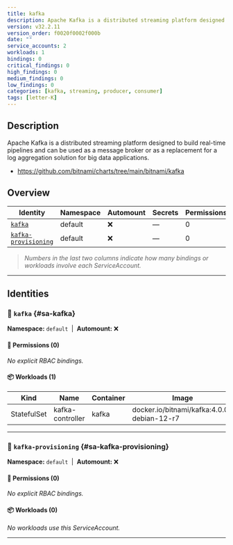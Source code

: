 ```yaml
---
title: kafka
description: Apache Kafka is a distributed streaming platform designed to build real-time pipelines and can be used as a message broker or as a replacement for a log aggregation solution for big data applications.
version: v32.2.11
version_order: f0020f0002f000b
date: ""
service_accounts: 2
workloads: 1
bindings: 0
critical_findings: 0
high_findings: 0
medium_findings: 0
low_findings: 0
categories: [kafka, streaming, producer, consumer]
tags: [letter-K]
---
```


## Description

Apache Kafka is a distributed streaming platform designed to build real-time pipelines and can be used as a message broker or as a replacement for a log aggregation solution for big data applications.

- https://github.com/bitnami/charts/tree/main/bitnami/kafka

## Overview

| Identity                                       | Namespace | Automount | Secrets | Permissions | Workloads | Risk |
| ---------------------------------------------- | --------- | --------- | ------- | ----------- | --------- | ---- |
| [`kafka`](#sa-kafka)                           | default   | ❌        | —       | 0           | 1         | —    |
| [`kafka-provisioning`](#sa-kafka-provisioning) | default   | ❌        | —       | 0           | 0         | —    |

> _Numbers in the last two columns indicate how many bindings or workloads involve each ServiceAccount._

---

## Identities

### 🤖 `kafka` {#sa-kafka}

**Namespace:** `default`  |  **Automount:** ❌

#### 🔑 Permissions (0)

_No explicit RBAC bindings._

#### 📦 Workloads (1)

| Kind        | Name             | Container | Image                                      |
| ----------- | ---------------- | --------- | ------------------------------------------ |
| StatefulSet | kafka-controller | kafka     | docker.io/bitnami/kafka:4.0.0-debian-12-r7 |

---

### 🤖 `kafka-provisioning` {#sa-kafka-provisioning}

**Namespace:** `default`  |  **Automount:** ❌

#### 🔑 Permissions (0)

_No explicit RBAC bindings._

#### 📦 Workloads (0)

_No workloads use this ServiceAccount._

---
